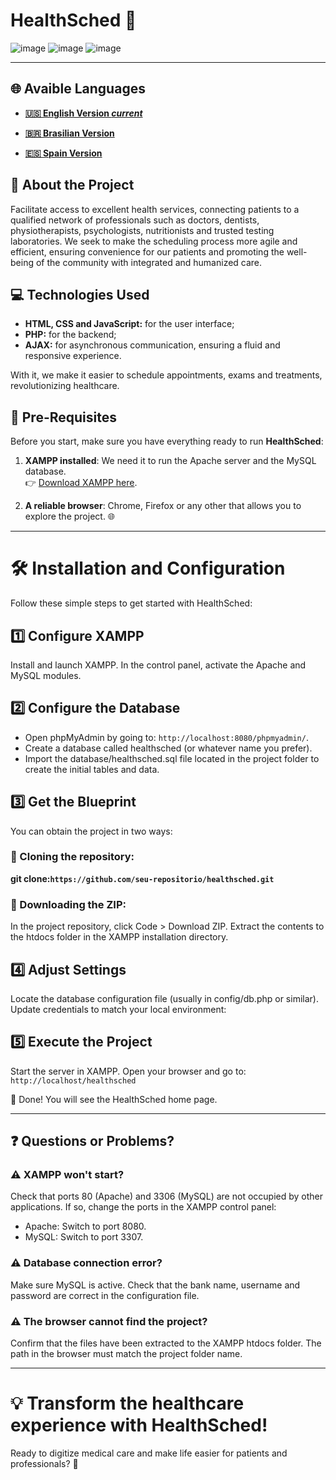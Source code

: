 # HealthSched 🏥

![image](https://github.com/user-attachments/assets/783a5b43-0818-4f81-b5e4-7f7a0add243f)
![image](https://github.com/user-attachments/assets/5b5bc460-c49d-49a5-a988-3ffd9caac7e1)
![image](https://github.com/user-attachments/assets/6f8b2539-476e-477a-a214-5cf214446764)

---

## 🌐 Avaible Languages

- **[🇺🇸 English Version _current_](https://github.com/Karlos-Eduardo-Mrqs/Scheduling_Project-HealthSched/blob/main/README.md)**

- **[🇧🇷 Brasilian Version](https://github.com/Karlos-Eduardo-Mrqs/Scheduling_Project-HealthSched/blob/main/README-BR.md)**

- **[🇪🇸 Spain Version](https://github.com/Karlos-Eduardo-Mrqs/Scheduling_Project-HealthSched/blob/main/README-ES.md)** 

## 🌟 About the Project

Facilitate access to excellent health services, connecting patients to a qualified network of professionals such as doctors, dentists, physiotherapists, psychologists, nutritionists and trusted testing laboratories. 
We seek to make the scheduling process more agile and efficient, ensuring convenience for our patients and promoting the well-being of the community with integrated and humanized care.

## 💻 Technologies Used

- **HTML, CSS and JavaScript:** for the user interface;
- **PHP:** for the backend;
- **AJAX:** for asynchronous communication, ensuring a fluid and responsive experience.

With it, we make it easier to schedule appointments, exams and treatments, revolutionizing healthcare.

## 🚀 Pre-Requisites  

Before you start, make sure you have everything ready to run **HealthSched**:

1. **XAMPP installed**: We need it to run the Apache server and the MySQL database.  
   👉 [Download XAMPP here](https://www.apachefriends.org/index.html).

2. **A reliable browser**: Chrome, Firefox or any other that allows you to explore the project. 🌐  

---

# 🛠️ Installation and Configuration

Follow these simple steps to get started with HealthSched:

## 1️⃣ Configure XAMPP

Install and launch XAMPP. In the control panel, activate the Apache and MySQL modules.

## 2️⃣ Configure the Database

- Open phpMyAdmin by going to: ``http://localhost:8080/phpmyadmin/``.
- Create a database called healthsched (or whatever name you prefer).
- Import the database/healthsched.sql file located in the project folder to create the initial tables and data.

## 3️⃣ Get the Blueprint

You can obtain the project in two ways:

### 🔸 Cloning the repository:

**git clone: ​​``https://github.com/seu-repositorio/healthsched.git``**

### 🔸 Downloading the ZIP:

In the project repository, click Code > Download ZIP. 
Extract the contents to the htdocs folder in the XAMPP installation directory.

## 4️⃣ Adjust Settings

Locate the database configuration file (usually in config/db.php or similar). Update credentials to match your local environment:

## 5️⃣ Execute the Project

Start the server in XAMPP. Open your browser and go to: ``http://localhost/healthsched``

🎉 Done! You will see the HealthSched home page.

---

## ❓ Questions or Problems?

### ⚠️ XAMPP won't start?

Check that ports 80 (Apache) and 3306 (MySQL) are not occupied by other applications. If so, change the ports in the XAMPP control panel:

- Apache: Switch to port 8080.
- MySQL: Switch to port 3307.

### ⚠️ Database connection error?

Make sure MySQL is active. Check that the bank name, username and password are correct in the configuration file.

### ⚠️ The browser cannot find the project?

Confirm that the files have been extracted to the XAMPP htdocs folder. The path in the browser must match the project folder name.

---

# 💡 Transform the healthcare experience with HealthSched!

Ready to digitize medical care and make life easier for patients and professionals? 🚀